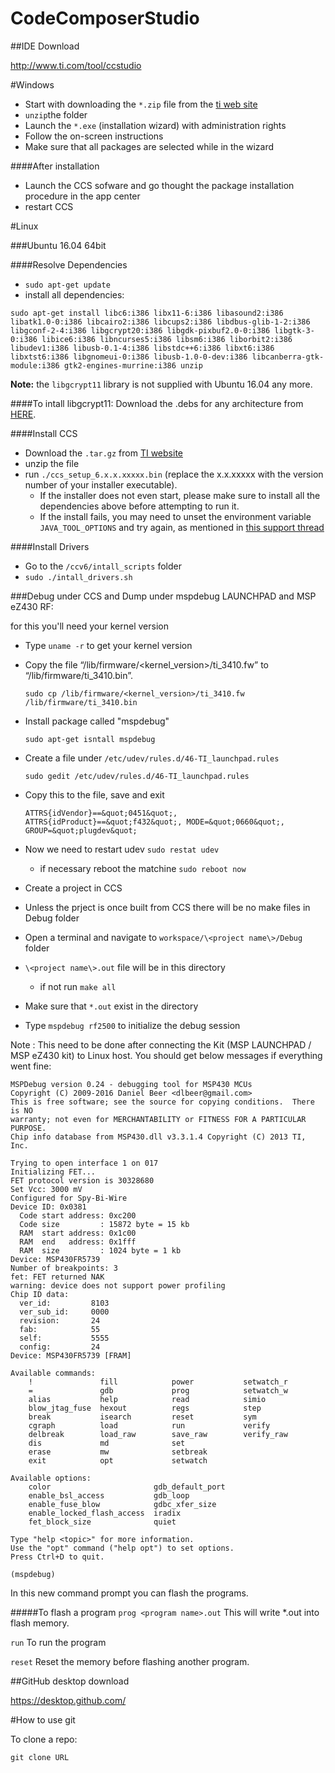 # CodeComposerStudio

##IDE Download

  http://www.ti.com/tool/ccstudio

#Windows

- Start with downloading the `*.zip` file from the <a href="http://www.ti.com/tool/ccstudio">ti web site</a>
- `unzip`the folder
- Launch the `*.exe` (installation wizard) with administration rights 
- Follow the on-screen instructions
- Make sure that all packages are selected while in the wizard

####After installation
- Launch the CCS sofware and go thought the package installation procedure in the app center
- restart CCS

#Linux
  
###Ubuntu 16.04 64bit
  
####Resolve Dependencies
  - `sudo apt-get update`
  - install all dependencies:
  
  ```
  sudo apt-get install libc6:i386 libx11-6:i386 libasound2:i386 libatk1.0-0:i386 libcairo2:i386 libcups2:i386 libdbus-glib-1-2:i386 libgconf-2-4:i386 libgcrypt20:i386 libgdk-pixbuf2.0-0:i386 libgtk-3-0:i386 libice6:i386 libncurses5:i386 libsm6:i386 liborbit2:i386 libudev1:i386 libusb-0.1-4:i386 libstdc++6:i386 libxt6:i386 libxtst6:i386 libgnomeui-0:i386 libusb-1.0-0-dev:i386 libcanberra-gtk-module:i386 gtk2-engines-murrine:i386 unzip
  ```
  <strong>Note:</strong> the `libgcrypt11` library is not supplied with Ubuntu 16.04 any more.

####To intall libgcrypt11:
  Download the .debs for any architecture from <a href="https://launchpad.net/ubuntu/+source/libgcrypt11">HERE</a>.

####Install CCS
  - Download the `.tar.gz` from <a href="http://www.ti.com/tool/ccstudio">TI website</a>
  - unzip the file
  - run `./ccs_setup_6.x.x.xxxxx.bin` (replace the x.x.xxxxx with the version number of your installer executable). 
    - If the installer does not even start, please make sure to install all the dependencies above before attempting to run it. 
    - If the install fails, you may need to unset the environment variable `JAVA_TOOL_OPTIONS` and try again, as mentioned in <a href="https://e2e.ti.com/support/development_tools/code_composer_studio/f/81/p/430825/1539732">this support thread</a>

####Install Drivers
  - Go to the `/ccv6/intall_scripts` folder
  - `sudo ./intall_drivers.sh` 

###Debug under CCS and Dump under mspdebug
LAUNCHPAD and MSP eZ430 RF:

for this you'll need your kernel version
- Type `uname -r` to get your kernel version
- Copy the file  “/lib/firmware/\<kernel_version\>/ti_3410.fw” to “/lib/firmware/ti_3410.bin”. 

  ```sudo cp /lib/firmware/<kernel_version>/ti_3410.fw /lib/firmware/ti_3410.bin```

- Install package called "mspdebug" 
  
  `sudo apt-get isntall mspdebug`

- Create a file under `/etc/udev/rules.d/46-TI_launchpad.rules`

  ```sudo gedit /etc/udev/rules.d/46-TI_launchpad.rules```

- Copy this to the file, save and exit

  ```
  ATTRS{idVendor}==&quot;0451&quot;, ATTRS{idProduct}==&quot;f432&quot;, MODE=&quot;0660&quot;, GROUP=&quot;plugdev&quot;
  ```

- Now we need to restart udev `sudo restat udev`
  - if necessary reboot the matchine `sudo reboot now`

- Create a project in CCS
- Unless the prject is once built from CCS there will be no make files in Debug folder
- Open a terminal and navigate to `workspace/\<project name\>/Debug` folder
- `\<project name\>.out` file will be in this directory 
  - if not run `make all`
- Make sure that `*.out` exist in the directory

- Type `mspdebug rf2500` to initialize the debug session

Note : This need to be done after connecting the Kit (MSP LAUNCHPAD / MSP eZ430 kit) to Linux host. You should get below messages if everything went fine:

```
MSPDebug version 0.24 - debugging tool for MSP430 MCUs
Copyright (C) 2009-2016 Daniel Beer <dlbeer@gmail.com>
This is free software; see the source for copying conditions.  There is NO
warranty; not even for MERCHANTABILITY or FITNESS FOR A PARTICULAR PURPOSE.
Chip info database from MSP430.dll v3.3.1.4 Copyright (C) 2013 TI, Inc.

Trying to open interface 1 on 017
Initializing FET...
FET protocol version is 30328680
Set Vcc: 3000 mV
Configured for Spy-Bi-Wire
Device ID: 0x0381
  Code start address: 0xc200
  Code size         : 15872 byte = 15 kb
  RAM  start address: 0x1c00
  RAM  end   address: 0x1fff
  RAM  size         : 1024 byte = 1 kb
Device: MSP430FR5739
Number of breakpoints: 3
fet: FET returned NAK
warning: device does not support power profiling
Chip ID data:
  ver_id:         8103
  ver_sub_id:     0000
  revision:       24
  fab:            55
  self:           5555
  config:         24
Device: MSP430FR5739 [FRAM]

Available commands:
    !               fill            power           setwatch_r      
    =               gdb             prog            setwatch_w      
    alias           help            read            simio           
    blow_jtag_fuse  hexout          regs            step            
    break           isearch         reset           sym             
    cgraph          load            run             verify          
    delbreak        load_raw        save_raw        verify_raw      
    dis             md              set             
    erase           mw              setbreak        
    exit            opt             setwatch        

Available options:
    color                       gdb_default_port            
    enable_bsl_access           gdb_loop                    
    enable_fuse_blow            gdbc_xfer_size              
    enable_locked_flash_access  iradix                      
    fet_block_size              quiet                       

Type "help <topic>" for more information.
Use the "opt" command ("help opt") to set options.
Press Ctrl+D to quit.

(mspdebug) 

```

In this new command prompt you can flash the programs.

#####To flash a program
`prog <program name>.out` This will write *.out into flash memory.

`run` To run the program 

`reset` Reset the memory before flashing another program.




##GitHub desktop download

  https://desktop.github.com/

#How to use git

To clone a repo:

`git clone URL`



